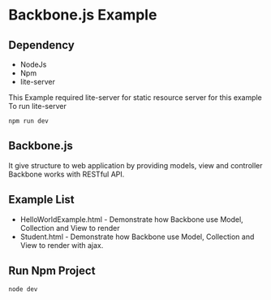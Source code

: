 # Backbone.js Example

## Dependency
* NodeJs
* Npm
* lite-server

This Example required lite-server for static resource server for this example
To run lite-server
```
npm run dev
```

## Backbone.js 
It give structure to web application by providing models, view and controller
Backbone works with RESTful API.

## Example List
* HelloWorldExample.html - Demonstrate how Backbone use Model, Collection and View to render 
* Student.html - Demonstrate how Backbone use Model, Collection and View to render with ajax. 

## Run Npm Project
```
node dev
```